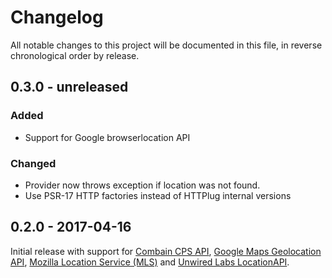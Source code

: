 # Changelog

All notable changes to this project will be documented in this file, in reverse chronological order by release.

## 0.3.0 - unreleased

### Added

- Support for Google browserlocation API

### Changed

- Provider now throws exception if location was not found.
- Use PSR-17 HTTP factories instead of HTTPlug internal versions

## 0.2.0 - 2017-04-16

Initial release with support for [Combain CPS API](https://combain.com/api/), [Google Maps Geolocation API](https://developers.google.com/maps/documentation/geolocation/intro), [Mozilla Location Service (MLS)](https://location.services.mozilla.com/) and [Unwired Labs LocationAPI](https://unwiredlabs.com/locationapi).
